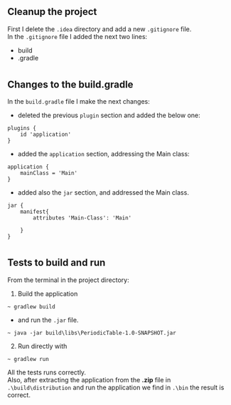 #
## Cleanup the project

First I delete the `.idea` directory and add a new `.gitignore` file.  
In the `.gitignore` file I added the next two lines:
* build
* .gradle

  
#
## Changes to the build.gradle

In the `build.gradle` file I make the next changes:  
* deleted the previous `plugin` section and added the below one:
```
plugins {
    id 'application'
}
```
* added the `application` section, addressing the Main class:
```
application {
    mainClass = 'Main'
}
```
* added also the `jar` section, and addressed the Main class.
```
jar {
    manifest{
        attributes 'Main-Class': 'Main'
        
    }
}
```
#
## Tests to build and run
From the terminal in the project directory:
1. Build the application
```
~ gradlew build
```
   - and run the `.jar` file.
```
~ java -jar build\libs\PeriodicTable-1.0-SNAPSHOT.jar
```

2. Run directly with
```
~ gradlew run
```

All the tests runs correctly.  
Also, after extracting the application from the **.zip** file in `.\build\distribution` and run the application we find in `.\bin` the result is correct.
